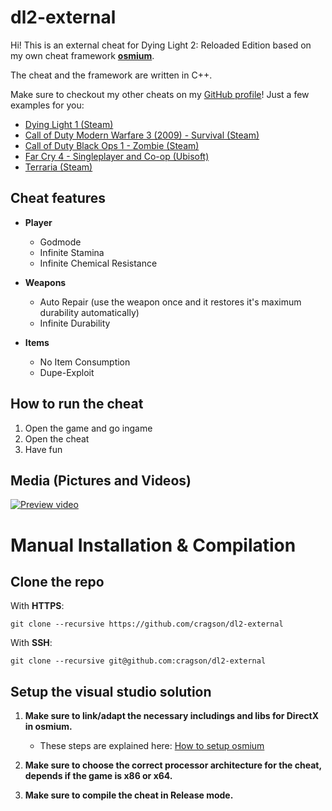 # dl2-external

Hi!
This is an external cheat for Dying Light 2: Reloaded Edition based on my own cheat framework **[osmium](https://github.com/cragson/osmium)**. 

The cheat and the framework are written in C++.

Make sure to checkout my other cheats on my [GitHub profile](https://github.com/cragson)!
Just a few examples for you:

 - [Dying Light 1 (Steam)](https://github.com/cragson/DL-external)
 - [Call of Duty Modern Warfare 3 (2009) - Survival (Steam)](https://github.com/cragson/mw3-surviv0r)
 - [Call of Duty Black Ops 1 - Zombie (Steam)](https://github.com/cragson/bo1-fun)
 - [Far Cry 4 - Singleplayer and Co-op (Ubisoft)](https://github.com/cragson/far-cry-4-external)
 - [Terraria (Steam)](https://github.com/cragson/terraria-external)

## Cheat features

- **Player**
	 - Godmode
	 - Infinite Stamina
	 - Infinite Chemical Resistance
	 
- **Weapons**
	- Auto Repair (use the weapon once and it restores it's maximum durability automatically)
	- Infinite Durability

- **Items**
	- No Item Consumption
	- Dupe-Exploit


## How to run the cheat
1. Open the game and go ingame
2. Open the cheat
3. Have fun

## Media (Pictures and Videos)

[![Preview video](https://img.youtube.com/vi/VcgguRkgt-g/0.jpg)](https://www.youtube.com/watch?v=VcgguRkgt-g)


# Manual Installation & Compilation

## Clone the repo
With **HTTPS**:

    git clone --recursive https://github.com/cragson/dl2-external

With **SSH**:

    git clone --recursive git@github.com:cragson/dl2-external

## Setup the visual studio solution

1. **Make sure to link/adapt the necessary includings and libs for DirectX in osmium.**
	* These steps are explained here: [How to setup osmium](https://github.com/cragson/osmium#installation--setup) 

2. **Make sure to choose the correct processor architecture for the cheat, depends if the game is x86 or x64.**

3. **Make sure to compile the cheat in Release mode.**

